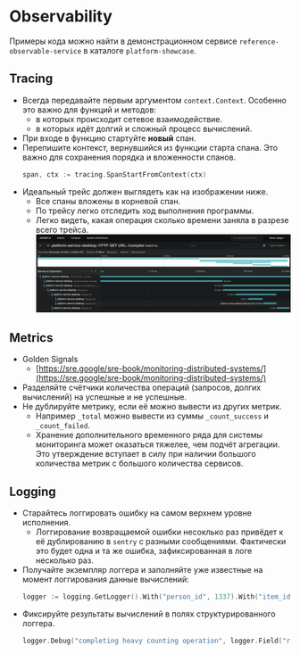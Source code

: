 # Observability

Примеры кода можно найти в демонстрационном
сервисе `reference-observable-service` в каталоге `platform-showcase`.

## Tracing

* Всегда передавайте первым аргументом `context.Context`. Особенно это важно для
  функций и методов:
    * в которых происходит сетевое взаимодействие.
    * в которых идёт долгий и сложный процесс вычислений.
* При входе в функцию стартуйте **новый** спан.
* Перепишите контекст, вернувшийся из функции старта спана. Это важно для
  сохранения порядка и вложенности спанов.
  ```go
  span, ctx := tracing.SpanStartFromContext(ctx)
  ```
* Идеальный трейс должен выглядеть как на изображении ниже.
    * Все спаны вложены в корневой спан.
    * По трейсу легко отследить ход выполнения программы.
    * Легко видеть, какая операция сколько времени заняла в разрезе всего
      трейса.
      ![Идеально выглядящий трейс](asset/tracing_trace_example.png)

## Metrics

* Golden Signals
    * [https://sre.google/sre-book/monitoring-distributed-systems/](https://sre.google/sre-book/monitoring-distributed-systems/)
* Разделяйте счётчики количества операций (запросов, долгих вычислений) на
  успешные и не успешные.
* Не дублируйте метрику, если её можно вывести из других метрик.
    * Например `_total` можно вывести из суммы `_count_success`
      и `_count_failed`.
    * Хранение дополнительного временного ряда для системы мониторинга может
      оказаться тяжелее, чем подчёт агрегации. Это утверждение вступает в силу
      при наличии большого количества метрик с большого количества сервисов.

## Logging

* Старайтесь логгировать ошибку на самом верхнем уровне исполнения.
    * Логгирование возвращаемой ошибки несоклько раз привёдет к её дублированию
      в `sentry` с разными сообщениями. Фактически это будет одна и та же
      ошибка, зафиксированная в логе несколько раз.
* Получайте экземпляр логгера и заполняйте уже известные на момент логгирования
  данные вычислений:
  ```go
  logger := logging.GetLogger().With("person_id", 1337).With("item_id", 9999)
  ```
* Фиксируйте результаты вычислений в полях структурированного логгера.
  ```go
  logger.Debug("completing heavy counting operation", logger.Field("result", 42))
  ```
